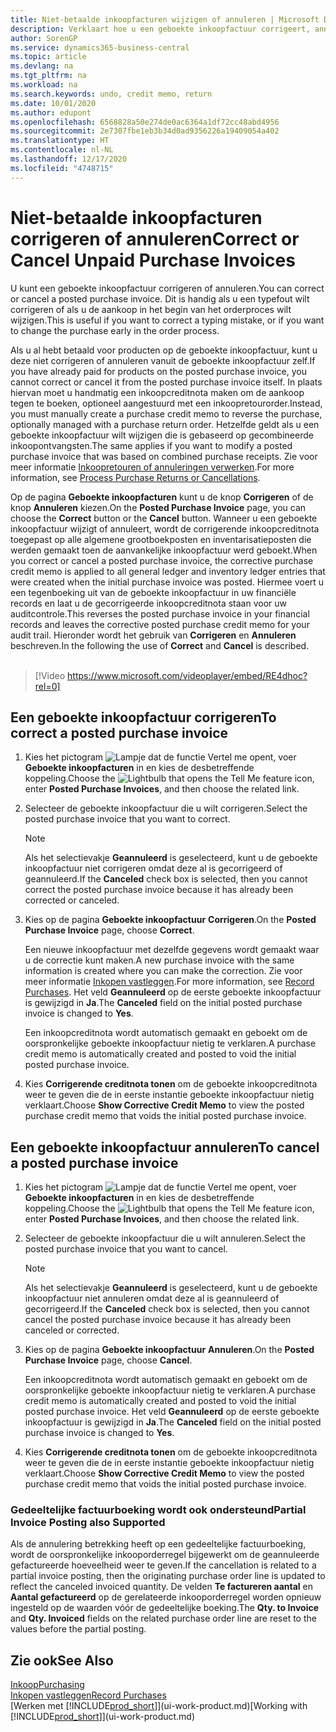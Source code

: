 ```yaml
---
title: Niet-betaalde inkoopfacturen wijzigen of annuleren | Microsoft Docs
description: Verklaart hoe u een geboekte inkoopfactuur corrigeert, annuleert of ongedaan maakt, en hoe u automatisch een inkoopcreditnota gemaakt.
author: SorenGP
ms.service: dynamics365-business-central
ms.topic: article
ms.devlang: na
ms.tgt_pltfrm: na
ms.workload: na
ms.search.keywords: undo, credit memo, return
ms.date: 10/01/2020
ms.author: edupont
ms.openlocfilehash: 6568828a50e274de0ac6364a1df72cc48abd4956
ms.sourcegitcommit: 2e7307fbe1eb3b34d0ad9356226a19409054a402
ms.translationtype: HT
ms.contentlocale: nl-NL
ms.lasthandoff: 12/17/2020
ms.locfileid: "4748715"
---
```

# <a name="correct-or-cancel-unpaid-purchase-invoices"></a><span data-ttu-id="d913e-103">Niet-betaalde inkoopfacturen corrigeren of annuleren</span><span class="sxs-lookup"><span data-stu-id="d913e-103">Correct or Cancel Unpaid Purchase Invoices</span></span>

<span data-ttu-id="d913e-104">U kunt een geboekte inkoopfactuur corrigeren of annuleren.</span><span class="sxs-lookup"><span data-stu-id="d913e-104">You can correct or cancel a posted purchase invoice.</span></span> <span data-ttu-id="d913e-105">Dit is handig als u een typefout wilt corrigeren of als u de aankoop in het begin van het orderproces wilt wijzigen.</span><span class="sxs-lookup"><span data-stu-id="d913e-105">This is useful if you want to correct a typing mistake, or if you want to change the purchase early in the order process.</span></span>

<span data-ttu-id="d913e-106">Als u al hebt betaald voor producten op de geboekte inkoopfactuur, kunt u deze niet corrigeren of annuleren vanuit de geboekte inkoopfactuur zelf.</span><span class="sxs-lookup"><span data-stu-id="d913e-106">If you have already paid for products on the posted purchase invoice, you cannot correct or cancel it from the posted purchase invoice itself.</span></span> <span data-ttu-id="d913e-107">In plaats hiervan moet u handmatig een inkoopcreditnota maken om de aankoop tegen te boeken, optioneel aangestuurd met een inkoopretourorder.</span><span class="sxs-lookup"><span data-stu-id="d913e-107">Instead, you must manually create a purchase credit memo to reverse the purchase, optionally managed with a purchase return order.</span></span> <span data-ttu-id="d913e-108">Hetzelfde geldt als u een geboekte inkoopfactuur wilt wijzigen die is gebaseerd op gecombineerde inkoopontvangsten.</span><span class="sxs-lookup"><span data-stu-id="d913e-108">The same applies if you want to modify a posted purchase invoice that was based on combined purchase receipts.</span></span> <span data-ttu-id="d913e-109">Zie voor meer informatie [Inkoopretouren of annuleringen verwerken](purchasing-how-process-purchase-returns-cancellations.md).</span><span class="sxs-lookup"><span data-stu-id="d913e-109">For more information, see [Process Purchase Returns or Cancellations](purchasing-how-process-purchase-returns-cancellations.md).</span></span>

<span data-ttu-id="d913e-110">Op de pagina **Geboekte inkoopfacturen** kunt u de knop **Corrigeren** of de knop **Annuleren** kiezen.</span><span class="sxs-lookup"><span data-stu-id="d913e-110">On the **Posted Purchase Invoice** page, you can choose the **Correct** button or the **Cancel** button.</span></span> <span data-ttu-id="d913e-111">Wanneer u een geboekte inkoopfactuur wijzigt of annuleert, wordt de corrigerende inkoopcreditnota toegepast op alle algemene grootboekposten en inventarisatieposten die werden gemaakt toen de aanvankelijke inkoopfactuur werd geboekt.</span><span class="sxs-lookup"><span data-stu-id="d913e-111">When you correct or cancel a posted purchase invoice, the corrective purchase credit memo is applied to all general ledger and inventory ledger entries that were created when the initial purchase invoice was posted.</span></span> <span data-ttu-id="d913e-112">Hiermee voert u een tegenboeking uit van de geboekte inkoopfactuur in uw financiële records en laat u de gecorrigeerde inkoopcreditnota staan voor uw auditcontrole.</span><span class="sxs-lookup"><span data-stu-id="d913e-112">This reverses the posted purchase invoice in your financial records and leaves the corrective posted purchase credit memo for your audit trail.</span></span> <span data-ttu-id="d913e-113">Hieronder wordt het gebruik van **Corrigeren** en **Annuleren** beschreven.</span><span class="sxs-lookup"><span data-stu-id="d913e-113">In the following the use of **Correct** and **Cancel** is described.</span></span>
<br><br>
> [!Video https://www.microsoft.com/videoplayer/embed/RE4dhoc?rel=0]

## <a name="to-correct-a-posted-purchase-invoice"></a><span data-ttu-id="d913e-114">Een geboekte inkoopfactuur corrigeren</span><span class="sxs-lookup"><span data-stu-id="d913e-114">To correct a posted purchase invoice</span></span>
1. <span data-ttu-id="d913e-115">Kies het pictogram ![Lampje dat de functie Vertel me opent](media/ui-search/search_small.png "Vertel me wat u wilt doen"), voer **Geboekte inkoopfacturen** in en kies de desbetreffende koppeling.</span><span class="sxs-lookup"><span data-stu-id="d913e-115">Choose the ![Lightbulb that opens the Tell Me feature](media/ui-search/search_small.png "Tell me what you want to do") icon, enter **Posted Purchase Invoices**, and then choose the related link.</span></span>  
2. <span data-ttu-id="d913e-116">Selecteer de geboekte inkoopfactuur die u wilt corrigeren.</span><span class="sxs-lookup"><span data-stu-id="d913e-116">Select the posted purchase invoice that you want to correct.</span></span>  

    > [!NOTE]  
    >   <span data-ttu-id="d913e-117">Als het selectievakje **Geannuleerd** is geselecteerd, kunt u de geboekte inkoopfactuur niet corrigeren omdat deze al is gecorrigeerd of geannuleerd.</span><span class="sxs-lookup"><span data-stu-id="d913e-117">If the **Canceled** check box is selected, then you cannot correct the posted purchase invoice because it has already been corrected or canceled.</span></span>
3. <span data-ttu-id="d913e-118">Kies op de pagina **Geboekte inkoopfactuur** **Corrigeren**.</span><span class="sxs-lookup"><span data-stu-id="d913e-118">On the **Posted Purchase Invoice** page, choose **Correct**.</span></span>

    <span data-ttu-id="d913e-119">Een nieuwe inkoopfactuur met dezelfde gegevens wordt gemaakt waar u de correctie kunt maken.</span><span class="sxs-lookup"><span data-stu-id="d913e-119">A new purchase invoice with the same information is created where you can make the correction.</span></span> <span data-ttu-id="d913e-120">Zie voor meer informatie [Inkopen vastleggen](purchasing-how-record-purchases.md).</span><span class="sxs-lookup"><span data-stu-id="d913e-120">For more information, see [Record Purchases](purchasing-how-record-purchases.md).</span></span> <span data-ttu-id="d913e-121">Het veld **Geannuleerd** op de eerste geboekte inkoopfactuur is gewijzigd in **Ja**.</span><span class="sxs-lookup"><span data-stu-id="d913e-121">The **Canceled** field on the initial posted purchase invoice is changed to **Yes**.</span></span>

    <span data-ttu-id="d913e-122">Een inkoopcreditnota wordt automatisch gemaakt en geboekt om de oorspronkelijke geboekte inkoopfactuur nietig te verklaren.</span><span class="sxs-lookup"><span data-stu-id="d913e-122">A purchase credit memo is automatically created and posted to void the initial posted purchase invoice.</span></span>
4. <span data-ttu-id="d913e-123">Kies **Corrigerende creditnota tonen** om de geboekte inkoopcreditnota weer te geven die de in eerste instantie geboekte inkoopfactuur nietig verklaart.</span><span class="sxs-lookup"><span data-stu-id="d913e-123">Choose **Show Corrective Credit Memo** to view the posted purchase credit memo that voids the initial posted purchase invoice.</span></span>

## <a name="to-cancel-a-posted-purchase-invoice"></a><span data-ttu-id="d913e-124">Een geboekte inkoopfactuur annuleren</span><span class="sxs-lookup"><span data-stu-id="d913e-124">To cancel a posted purchase invoice</span></span>
1. <span data-ttu-id="d913e-125">Kies het pictogram ![Lampje dat de functie Vertel me opent](media/ui-search/search_small.png "Vertel me wat u wilt doen"), voer **Geboekte inkoopfacturen** in en kies de desbetreffende koppeling.</span><span class="sxs-lookup"><span data-stu-id="d913e-125">Choose the ![Lightbulb that opens the Tell Me feature](media/ui-search/search_small.png "Tell me what you want to do") icon, enter **Posted Purchase Invoices**, and then choose the related link.</span></span>  
2. <span data-ttu-id="d913e-126">Selecteer de geboekte inkoopfactuur die u wilt annuleren.</span><span class="sxs-lookup"><span data-stu-id="d913e-126">Select the posted purchase invoice that you want to cancel.</span></span>

    > [!NOTE]  
    >   <span data-ttu-id="d913e-127">Als het selectievakje **Geannuleerd** is geselecteerd, kunt u de geboekte inkoopfactuur niet annuleren omdat deze al is geannuleerd of gecorrigeerd.</span><span class="sxs-lookup"><span data-stu-id="d913e-127">If the **Canceled** check box is selected, then you cannot cancel the posted purchase invoice because it has already been canceled or corrected.</span></span>
3. <span data-ttu-id="d913e-128">Kies op de pagina **Geboekte inkoopfactuur** **Annuleren**.</span><span class="sxs-lookup"><span data-stu-id="d913e-128">On the **Posted Purchase Invoice** page, choose **Cancel**.</span></span>

    <span data-ttu-id="d913e-129">Een inkoopcreditnota wordt automatisch gemaakt en geboekt om de oorspronkelijke geboekte inkoopfactuur nietig te verklaren.</span><span class="sxs-lookup"><span data-stu-id="d913e-129">A purchase credit memo is automatically created and posted to void the initial posted purchase invoice.</span></span> <span data-ttu-id="d913e-130">Het veld **Geannuleerd** op de eerste geboekte inkoopfactuur is gewijzigd in **Ja**.</span><span class="sxs-lookup"><span data-stu-id="d913e-130">The **Canceled** field on the initial posted purchase invoice is changed to **Yes**.</span></span>
4. <span data-ttu-id="d913e-131">Kies **Corrigerende creditnota tonen** om de geboekte inkoopcreditnota weer te geven die de in eerste instantie geboekte inkoopfactuur nietig verklaart.</span><span class="sxs-lookup"><span data-stu-id="d913e-131">Choose **Show Corrective Credit Memo** to view the posted purchase credit memo that voids the initial posted purchase invoice.</span></span>

### <a name="partial-invoice-posting-also-supported"></a><span data-ttu-id="d913e-132">Gedeeltelijke factuurboeking wordt ook ondersteund</span><span class="sxs-lookup"><span data-stu-id="d913e-132">Partial Invoice Posting also Supported</span></span>
<span data-ttu-id="d913e-133">Als de annulering betrekking heeft op een gedeeltelijke factuurboeking, wordt de oorspronkelijke inkooporderregel bijgewerkt om de geannuleerde gefactureerde hoeveelheid weer te geven.</span><span class="sxs-lookup"><span data-stu-id="d913e-133">If the cancellation is related to a partial invoice posting, then the originating purchase order line is updated to reflect the canceled invoiced quantity.</span></span> <span data-ttu-id="d913e-134">De velden **Te factureren aantal** en **Aantal gefactureerd** op de gerelateerde inkooporderregel worden opnieuw ingesteld op de waarden vóór de gedeeltelijke boeking.</span><span class="sxs-lookup"><span data-stu-id="d913e-134">The **Qty. to Invoice** and **Qty. Invoiced** fields on the related purchase order line are reset to the values before the partial posting.</span></span>

## <a name="see-also"></a><span data-ttu-id="d913e-135">Zie ook</span><span class="sxs-lookup"><span data-stu-id="d913e-135">See Also</span></span>
[<span data-ttu-id="d913e-136">Inkoop</span><span class="sxs-lookup"><span data-stu-id="d913e-136">Purchasing</span></span>](purchasing-manage-purchasing.md)  
[<span data-ttu-id="d913e-137">Inkopen vastleggen</span><span class="sxs-lookup"><span data-stu-id="d913e-137">Record Purchases</span></span>](purchasing-how-record-purchases.md)  
<span data-ttu-id="d913e-138">[Werken met [!INCLUDE[prod_short](includes/prod_short.md)]](ui-work-product.md)</span><span class="sxs-lookup"><span data-stu-id="d913e-138">[Working with [!INCLUDE[prod_short](includes/prod_short.md)]](ui-work-product.md)</span></span>

